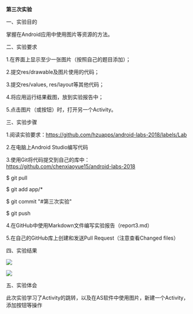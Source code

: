 **第三次实验**

一、实验目的

掌握在Android应用中使用图片等资源的方法。

二、实验要求

1.在界面上显示至少一张图片（按照自己的题目添加）；

2.提交res/drawable及图片使用的代码；

3.提交res/values, res/layout等其他代码；

4.将应用运行结果截图，放到实验报告中；

5.点击图片（或按钮）时，打开另一个Activity。

三、实验步骤

1.阅读实验要求：https://github.com/hzuapps/android-labs-2018/labels/Lab

2.在电脑上Android Studio编写代码

3.使用Git将代码提交到自己的库中：https://github.com/chenxiaoyue15/android-labs-2018

$ git pull

$ git add app/* 

$ git commit "#第三次实验"

$ git push

4.在GitHub中使用Markdown文件编写实验报告（report3.md）  

5.在自己的GitHub库上创建和发送Pull Request（注意查看Changed files）

四、实验结果

![](https://github.com/chenxiaoyue15/android-labs-2018/blob/master/com1614080901211/app/weather2.png)

![](https://github.com/chenxiaoyue15/android-labs-2018/blob/master/com1614080901211/app/weather3.png)


五、实验体会

此次实验学习了Activity的跳转，以及在AS软件中使用图片，新建一个Activity，添加按钮等操作
